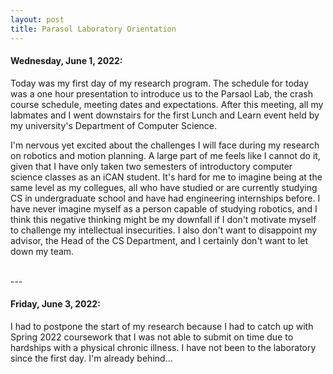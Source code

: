 ```yaml
---
layout: post
title: Parasol Laboratory Orientation
---
```


#### Wednesday, June 1, 2022: <br>

Today was my first day of my research program. The schedule for today
was a one hour presentation to introduce us to the Parsaol Lab,
the crash course schedule, meeting dates and expectations. After this meeting,
all my labmates and I went downstairs for the first Lunch and Learn event held
by my university's Department of Computer Science. 

I'm nervous yet excited about 
the challenges I will face during my research on robotics and motion planning.
A large part of me feels like I cannot do it, given that I have only
taken two semesters of introductory computer science classes as an iCAN student. 
It's hard for me to imagine being at the same level as my collegues, all who have studied
or are currently studying CS in undergraduate school and have had engineering internships before.
I have never imagine myself as a person capable of studying robotics, and 
I think this negative thinking might be my downfall if I don't motivate myself
to challenge my intellectual insecurities. I also don't want to disappoint my advisor,
the Head of the CS Department, and I certainly don't want to let down my team. 

<br>
---

#### Friday, June 3, 2022: <br>

I had to postpone the start of my research because I had to catch up with Spring 2022 coursework
that I was not able to submit on time due to hardships with a physical chronic illness. I have not been to the laboratory
since the first day. I'm already behind...

